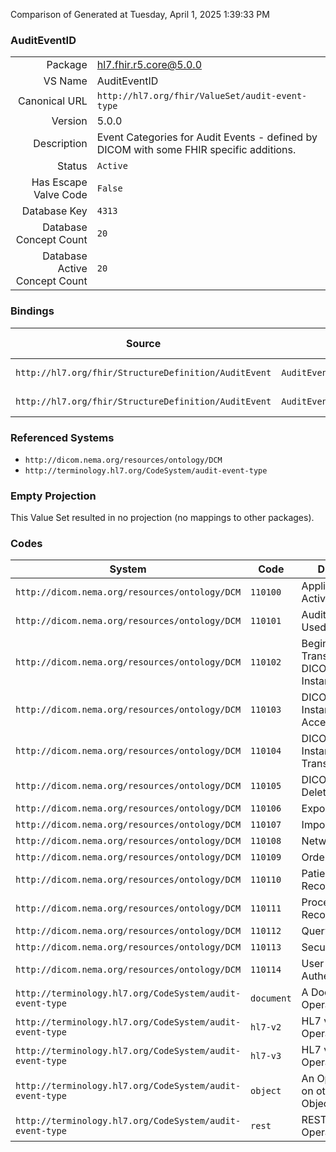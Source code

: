 Comparison of 
Generated at Tuesday, April 1, 2025 1:39:33 PM

### AuditEventID

|      |     |
| ---: | --- |
| Package | hl7.fhir.r5.core@5.0.0 |
| VS Name | AuditEventID |
| Canonical URL | `http://hl7.org/fhir/ValueSet/audit-event-type` |
| Version | 5.0.0 |
| Description | Event Categories for Audit Events - defined by DICOM with some FHIR specific additions. |
| Status | `Active` |
| Has Escape Valve Code | `False` |
| Database Key | `4313` |
| Database Concept Count | `20` |
| Database Active Concept Count | `20` |
### Bindings

| Source | Element | Binding | Strength | Element Short |
| ------ | ------- | ------- | -------- | ------------- |
| `http://hl7.org/fhir/StructureDefinition/AuditEvent` | `AuditEvent.category` | `http://hl7.org/fhir/ValueSet/audit-event-type` | `Example` | Type/identifier of event |
| `http://hl7.org/fhir/StructureDefinition/AuditEvent` | `AuditEvent.entity.detail.type` | `http://hl7.org/fhir/ValueSet/audit-event-type` | `Example` | Name of the property |

### Referenced Systems

* `http://dicom.nema.org/resources/ontology/DCM`
* `http://terminology.hl7.org/CodeSystem/audit-event-type`
### Empty Projection

This Value Set resulted in no projection (no mappings to other packages).

### Codes

| System | Code | Display |
| ------ | ---- | ------- |
| `http://dicom.nema.org/resources/ontology/DCM` | `110100` | Application Activity |
| `http://dicom.nema.org/resources/ontology/DCM` | `110101` | Audit Log Used |
| `http://dicom.nema.org/resources/ontology/DCM` | `110102` | Begin Transferring DICOM Instances |
| `http://dicom.nema.org/resources/ontology/DCM` | `110103` | DICOM Instances Accessed |
| `http://dicom.nema.org/resources/ontology/DCM` | `110104` | DICOM Instances Transferred |
| `http://dicom.nema.org/resources/ontology/DCM` | `110105` | DICOM Study Deleted |
| `http://dicom.nema.org/resources/ontology/DCM` | `110106` | Export |
| `http://dicom.nema.org/resources/ontology/DCM` | `110107` | Import |
| `http://dicom.nema.org/resources/ontology/DCM` | `110108` | Network Entry |
| `http://dicom.nema.org/resources/ontology/DCM` | `110109` | Order Record |
| `http://dicom.nema.org/resources/ontology/DCM` | `110110` | Patient Record |
| `http://dicom.nema.org/resources/ontology/DCM` | `110111` | Procedure Record |
| `http://dicom.nema.org/resources/ontology/DCM` | `110112` | Query |
| `http://dicom.nema.org/resources/ontology/DCM` | `110113` | Security Alert |
| `http://dicom.nema.org/resources/ontology/DCM` | `110114` | User Authentication |
| `http://terminology.hl7.org/CodeSystem/audit-event-type` | `document` | A Document Operation |
| `http://terminology.hl7.org/CodeSystem/audit-event-type` | `hl7-v2` | HL7 v2 Operation |
| `http://terminology.hl7.org/CodeSystem/audit-event-type` | `hl7-v3` | HL7 v3 Operation |
| `http://terminology.hl7.org/CodeSystem/audit-event-type` | `object` | An Operation on other Objects |
| `http://terminology.hl7.org/CodeSystem/audit-event-type` | `rest` | RESTful Operation |
